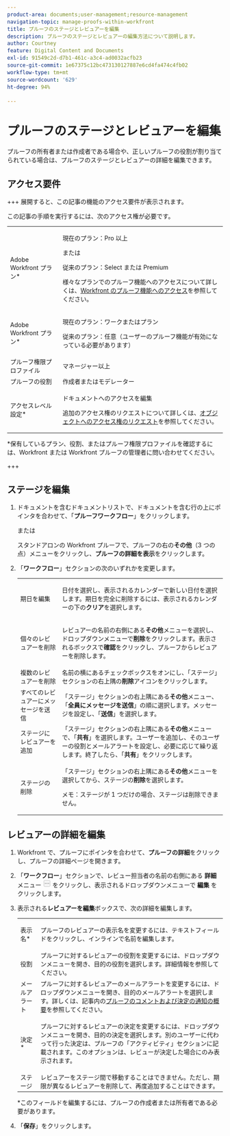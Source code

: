 ```yaml
---
product-area: documents;user-management;resource-management
navigation-topic: manage-proofs-within-workfront
title: プルーフのステージとレビュアーを編集
description: プルーフのステージとレビュアーの編集方法について説明します。
author: Courtney
feature: Digital Content and Documents
exl-id: 91549c2d-d7b1-461c-a3c4-ad0032acfb23
source-git-commit: 1e67375c12bc473130127887e6cd4fa474c4fb02
workflow-type: tm+mt
source-wordcount: '629'
ht-degree: 94%

---
```


# プルーフのステージとレビュアーを編集

プルーフの所有者または作成者である場合や、正しいプルーフの役割が割り当てられている場合は、プルーフのステージとレビュアーの詳細を編集できます。

## アクセス要件

+++ 展開すると、この記事の機能のアクセス要件が表示されます。

この記事の手順を実行するには、次のアクセス権が必要です。

<table style="table-layout:auto"> 
 <col> 
 <col> 
 <tbody> 
  <tr> 
   <td role="rowheader">Adobe Workfront プラン*</td> 
   <td> <p>現在のプラン：Pro 以上</p> <p>または</p> <p>従来のプラン：Select または Premium</p> <p>様々なプランでのプルーフ機能へのアクセスについて詳しくは、<a href="/help/quicksilver/administration-and-setup/manage-workfront/configure-proofing/access-to-proofing-functionality.md" class="MCXref xref">Workfront のプルーフ機能へのアクセス</a>を参照してください。</p> </td> 
  </tr> 
  <tr> 
   <td role="rowheader">Adobe Workfront プラン*</td> 
   <td> <p>現在のプラン：ワークまたはプラン</p> <p>従来のプラン：任意（ユーザーのプルーフ機能が有効になっている必要があります）</p> </td> 
  </tr> 
  <tr> 
   <td role="rowheader">プルーフ権限プロファイル </td> 
   <td>マネージャー以上</td> 
  </tr> 
  <tr> 
   <td role="rowheader">プルーフの役割</td> 
   <td>作成者またはモデレーター </td> 
  </tr> 
  <tr> 
   <td role="rowheader">アクセスレベル設定*</td> 
   <td> <p>ドキュメントへのアクセスを編集</p> <p>追加のアクセス権のリクエストについて詳しくは、<a href="../../../workfront-basics/grant-and-request-access-to-objects/request-access.md" class="MCXref xref">オブジェクトへのアクセス権のリクエスト</a>を参照してください。</p> </td> 
  </tr> 
 </tbody> 
</table>

&#42;保有しているプラン、役割、またはプルーフ権限プロファイルを確認するには、Workfront または Workfront プルーフの管理者に問い合わせてください。

+++

## ステージを編集

1. ドキュメントを含むドキュメントリストで、ドキュメントを含む行の上にポインタを合わせて、「**プルーフワークフロー**」をクリックします。

   または

   スタンドアロンの Workfront プルーフで、プルーフの右の&#x200B;**その他**（3 つの点）メニューをクリックし、**プルーフの詳細を表示**&#x200B;をクリックします。

1. 「**ワークフロー**」セクションの次のいずれかを変更します。

   <table style="table-layout:auto"> 
    <col> 
    <col> 
    <tbody> 
     <tr> 
      <td role="rowheader">期日を編集</td> 
      <td> <p>日付を選択し、表示されるカレンダーで新しい日付を選択します。期日を完全に削除するには、表示されるカレンダーの下の<strong>クリア</strong>を選択します。</p> </td> 
     </tr> 
     <tr> 
      <td role="rowheader">個々のレビュアーを削除</td> 
      <td> <p>レビュアーの名前の右側にある<strong>その他</strong>メニューを選択し、ドロップダウンメニューで<strong>削除</strong>をクリックします。表示されるボックスで<strong>確認</strong>をクリックし、プルーフからレビュアーを削除します。</p> </td> 
     </tr> 
     <tr> 
      <td role="rowheader">複数のレビュアーを削除</td> 
      <td>名前の横にあるチェックボックスをオンにし、「ステージ」セクションの右上隅の<strong>削除</strong>アイコンをクリックします。</td> 
     </tr> 
     <tr> 
      <td role="rowheader">すべてのレビュアーにメッセージを送信</td> 
      <td>「ステージ」セクションの右上隅にある<strong>その他</strong>メニュー、「<strong>全員にメッセージを送信</strong>」の順に選択します。メッセージを設定し、「<strong>送信</strong>」を選択します。</td> 
     </tr> 
     <tr> 
      <td role="rowheader">ステージにレビュアーを追加</td> 
      <td>「ステージ」セクションの右上隅にある<strong>その他</strong>メニューで、「<strong>共有</strong>」を選択します。ユーザーを追加し、そのユーザーの役割とメールアラートを設定し、必要に応じて繰り返します。終了したら、「<strong>共有</strong>」をクリックします。</td> 
     </tr> 
     <tr> 
      <td role="rowheader">ステージの削除</td> 
      <td> <p>「ステージ」セクションの右上隅にある<strong>その他</strong>メニューを選択してから、ステージの<strong>削除</strong>を選択します。</p> <p>メモ：ステージが 1 つだけの場合、ステージは削除できません。</p> </td> 
     </tr> 
    </tbody> 
   </table>

## レビュアーの詳細を編集

1. Workfront で、プルーフにポインタを合わせて、**プルーフの詳細**&#x200B;をクリックし、プルーフの詳細ページを開きます。
1. 「**ワークフロー**」セクションで、レビュー担当者の名前の右側にある **詳細** メニュー ![&#x200B; 詳細メニュー &#x200B;](assets/more-button-small.png) をクリックし、表示されるドロップダウンメニューで **編集** をクリックします。

1. 表示される&#x200B;**レビュアーを編集**&#x200B;ボックスで、次の詳細を編集します。

   <table style="table-layout:auto"> 
    <col> 
    <col> 
    <tbody> 
     <tr> 
      <td role="rowheader">表示名*</td> 
      <td> <p>プルーフのレビュアーの表示名を変更するには、テキストフィールドをクリックし、インラインで名前を編集します。</p> </td> 
     </tr> 
     <tr> 
      <td role="rowheader">役割</td> 
      <td>プルーフに対するレビュアーの役割を変更するには、ドロップダウンメニューを開き、目的の役割を選択します。詳細情報を参照してください。</td> 
     </tr> 
     <tr> 
      <td role="rowheader">メールアラート</td> 
      <td>プルーフに対するレビュアーのメールアラートを変更するには、ドロップダウンメニューを開き、目的のメールアラートを選択します。詳しくは、記事内の<a href="../../../review-and-approve-work/proofing/proofing-overview/notifications-proof-comments-decisions.md" class="MCXref xref">プルーフのコメントおよび決定の通知の概要</a>を参照してください。</td> 
     </tr> 
     <tr data-mc-conditions=""> 
      <td role="rowheader">決定*</td> 
      <td> <p>プルーフに対するレビュアーの決定を変更するには、ドロップダウンメニューを開き、目的の決定を選択します。別のユーザーに代わって行った決定は、プルーフの「アクティビティ」セクションに記載されます。このオプションは、レビューが決定した場合にのみ表示されます。</p> </td> 
     </tr> 
     <tr> 
      <td role="rowheader">ステージ</td> 
      <td>レビュアーをステージ間で移動することはできません。ただし、期限が異なるレビュアーを削除して、再度追加することはできます。</td> 
     </tr> 
    </tbody> 
   </table>

   &#42;このフィールドを編集するには、プルーフの作成者または所有者である必要があります。

1. 「**保存**」をクリックします。
